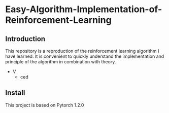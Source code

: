 # Easy-Algorithm-Implementation-of-Reinforcement-Learning
## Introduction
This repository is a reproduction of the reinforcement learning algorithm I have learned. It is convenient to quickly understand the implementation and principle of the algorithm in combination with theory.<br>
* V<br>
  * ced<br>


## Install
This project is based on Pytorch 1.2.0
